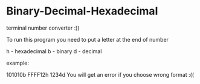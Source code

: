 # Binary-Decimal-Hexadecimal
terminal number converter :))


To run this program you need to put a letter at the end of number

h - hexadecimal
b - binary
d - decimal


example:

101010b
FFFF12h
1234d
You will get an error if you choose wrong format :((

